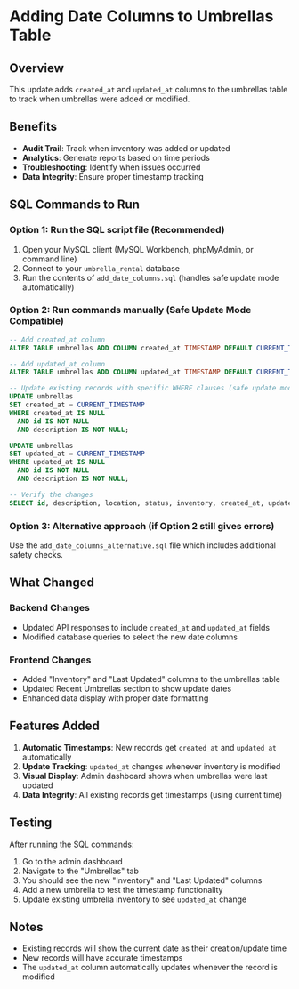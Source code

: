 # Adding Date Columns to Umbrellas Table

## Overview
This update adds `created_at` and `updated_at` columns to the umbrellas table to track when umbrellas were added or modified.

## Benefits
- **Audit Trail**: Track when inventory was added or updated
- **Analytics**: Generate reports based on time periods
- **Troubleshooting**: Identify when issues occurred
- **Data Integrity**: Ensure proper timestamp tracking

## SQL Commands to Run

### Option 1: Run the SQL script file (Recommended)
1. Open your MySQL client (MySQL Workbench, phpMyAdmin, or command line)
2. Connect to your `umbrella_rental` database
3. Run the contents of `add_date_columns.sql` (handles safe update mode automatically)

### Option 2: Run commands manually (Safe Update Mode Compatible)

```sql
-- Add created_at column
ALTER TABLE umbrellas ADD COLUMN created_at TIMESTAMP DEFAULT CURRENT_TIMESTAMP;

-- Add updated_at column  
ALTER TABLE umbrellas ADD COLUMN updated_at TIMESTAMP DEFAULT CURRENT_TIMESTAMP ON UPDATE CURRENT_TIMESTAMP;

-- Update existing records with specific WHERE clauses (safe update mode compatible)
UPDATE umbrellas 
SET created_at = CURRENT_TIMESTAMP 
WHERE created_at IS NULL 
  AND id IS NOT NULL 
  AND description IS NOT NULL;

UPDATE umbrellas 
SET updated_at = CURRENT_TIMESTAMP 
WHERE updated_at IS NULL 
  AND id IS NOT NULL 
  AND description IS NOT NULL;

-- Verify the changes
SELECT id, description, location, status, inventory, created_at, updated_at FROM umbrellas LIMIT 5;
```

### Option 3: Alternative approach (if Option 2 still gives errors)
Use the `add_date_columns_alternative.sql` file which includes additional safety checks.

## What Changed

### Backend Changes
- Updated API responses to include `created_at` and `updated_at` fields
- Modified database queries to select the new date columns

### Frontend Changes  
- Added "Inventory" and "Last Updated" columns to the umbrellas table
- Updated Recent Umbrellas section to show update dates
- Enhanced data display with proper date formatting

## Features Added
1. **Automatic Timestamps**: New records get `created_at` and `updated_at` automatically
2. **Update Tracking**: `updated_at` changes whenever inventory is modified
3. **Visual Display**: Admin dashboard shows when umbrellas were last updated
4. **Data Integrity**: All existing records get timestamps (using current time)

## Testing
After running the SQL commands:
1. Go to the admin dashboard
2. Navigate to the "Umbrellas" tab
3. You should see the new "Inventory" and "Last Updated" columns
4. Add a new umbrella to test the timestamp functionality
5. Update existing umbrella inventory to see `updated_at` change

## Notes
- Existing records will show the current date as their creation/update time
- New records will have accurate timestamps
- The `updated_at` column automatically updates whenever the record is modified 